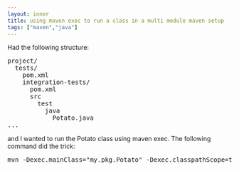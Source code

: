 ```yaml
---
layout: inner
title: using maven exec to run a class in a multi module maven setup
tags: ["maven","java"]
---
```

Had the following structure:
<pre>
project/
  tests/
    pom.xml
    integration-tests/
      pom.xml
      src
        test
          java
            Potato.java
...
</pre>

and I wanted to run the Potato class using maven exec. The following command
did the trick:
<pre>
mvn -Dexec.mainClass="my.pkg.Potato" -Dexec.classpathScope=test exec:java -pl tests/integration-tests
</pre>


